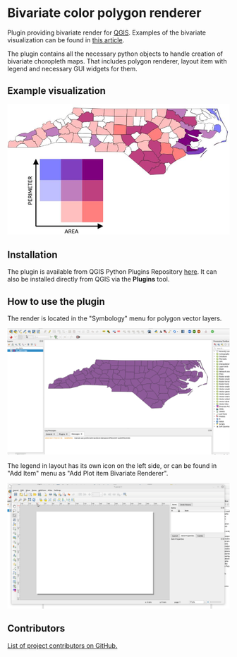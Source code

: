 # Bivariate color polygon renderer

Plugin providing bivariate render for [QGIS](https://www.qgis.org/en/site/). Examples of the bivariate visualization can be found in [this article](https://www.joshuastevens.net/cartography/make-a-bivariate-choropleth-map/).

The plugin contains all the necessary python objects to handle creation of bivariate choropleth maps. That includes polygon renderer, layout item with legend and necessary GUI widgets for them.

## Example visualization

![](./images/example.jpg)


## Installation

The plugin is available from QGIS Python Plugins Repository [here](https://plugins.qgis.org/plugins/BivariateRenderer/). It can also be installed directly from QGIS via the **Plugins** tool.

## How to use the plugin

The render is located in the "Symbology" menu for polygon vector layers.

![Render location and settings](./images/anim_bivariate_renderer.gif)

The legend in layout has its own icon on the left side, or can be found in "Add Item" menu as "Add Plot item Bivariate Renderer".

![Render location and settings](./images/anim_layout_legend.gif)

## Contributors

[List of project contributors on GitHub.](https://github.com/JanCaha/qgis-plugin-bivariate-renderer/graphs/contributors)
